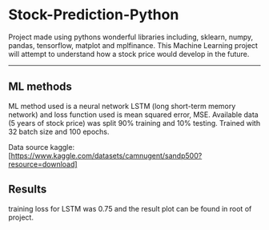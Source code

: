 # Stock-Prediction-Python

Project made using pythons wonderful libraries including, sklearn, numpy, pandas, tensorflow, matplot and mplfinance.  This Machine Learning project will attempt to understand how a stock price would develop in the future.

---

## ML methods

 ML method used is a neural network LSTM (long short-term memory network) and loss function used is mean squared error, MSE. Available data (5 years of stock price) was split 90% training and 10% testing. Trained with 32 batch size and 100 epochs.

Data source kaggle: [https://www.kaggle.com/datasets/camnugent/sandp500?resource=download]

## Results

training loss for LSTM was 0.75 and the result plot can be found in root of project. 

